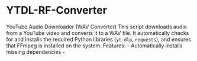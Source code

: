 # YTDL-RF-Converter
YouTube Audio Downloader (WAV Converter)  This script downloads audio from a YouTube video and converts it to a WAV file.   It automatically checks for and installs the required Python libraries (`yt-dlp`, `requests`),   and ensures that FFmpeg is installed on the system.    Features: - Automatically installs missing dependencies -
